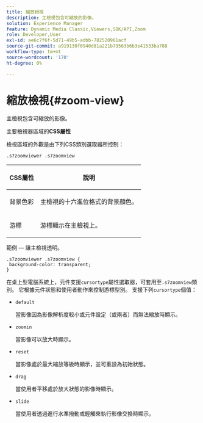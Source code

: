 ```yaml
---
title: 縮放檢視
description: 主檢視包含可縮放的影像。
solution: Experience Manager
feature: Dynamic Media Classic,Viewers,SDK/API,Zoom
role: Developer,User
exl-id: ae6c7f6f-5d71-49b5-adbb-782520961acf
source-git-commit: a919130f0940d81a221b79563b6b3e41533ba788
workflow-type: tm+mt
source-wordcount: '170'
ht-degree: 0%

---
```


# 縮放檢視{#zoom-view}

主檢視包含可縮放的影像。

<!--<a id="section_061E550C1C1D4DB2BD663A898895B38C"></a>-->

主要檢視器區域的&#x200B;**CSS屬性**

檢視區域的外觀是由下列CSS類別選取器所控制：

```
.s7zoomviewer .s7zoomview
```

<table id="table_94EE3F5BBE4547C0B4943471CEE7EDE4"> 
 <thead> 
  <tr> 
   <th colname="col1" class="entry"> <p> CSS屬性 </p> </th> 
   <th colname="col2" class="entry"> <p>說明 </p> </th> 
  </tr> 
 </thead>
 <tbody> 
  <tr> 
   <td colname="col1"> <p> <span class="codeph">背景色彩</span> </p> </td> 
   <td colname="col2"> <p> 主檢視的十六進位格式的背景顏色。 </p> </td> 
  </tr> 
  <tr> 
   <td colname="col1"> <p> <span class="codeph">游標</span> </p> </td> 
   <td colname="col2"> <p>游標顯示在主檢視上。 </p> </td> 
  </tr> 
 </tbody> 
</table>

範例 — 讓主檢視透明。

```
.s7zoomviewer .s7zoomview { 
 background-color: transparent; 
}
```

在桌上型電腦系統上，元件支援`cursortype`屬性選取器，可套用至`.s7zoomview`類別。 它根據元件狀態和使用者動作來控制游標型別。 支援下列`cursortype`個值：

* `default`

  當影像因為影像解析度較小或元件設定（或兩者）而無法縮放時顯示。

* `zoomin`

  當影像可以放大時顯示。

* `reset`

  當影像處於最大縮放等級時顯示，並可重設為初始狀態。

* `drag`

  當使用者平移處於放大狀態的影像時顯示。

* `slide`

  當使用者透過進行水準撥動或輕觸來執行影像交換時顯示。
